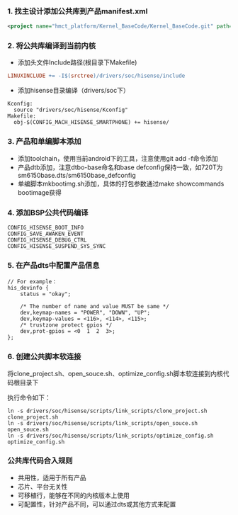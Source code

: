 ### 1. 找主设计添加公共库到产品manifest.xml

```xml
<project name="hmct_platform/Kernel_BaseCode/Kernel_BaseCode.git" path="kernel/msm-4.14/drivers/soc/hisense"/>
```

### 2. 将公共库编译到当前内核

- 添加头文件Include路径(根目录下Makefile)

```makefile
LINUXINCLUDE += -I$(srctree)/drivers/soc/hisense/include
```
- 添加hisense目录编译（drivers/soc下）

```
Kconfig:
  source "drivers/soc/hisense/Kconfig"
Makefile:
  obj-$(CONFIG_MACH_HISENSE_SMARTPHONE) += hisense/
```

### 3. 产品和单编脚本添加

- 添加toolchain，使用当前android下的工具，注意使用git add -f命令添加
- 产品dtb添加，注意dtbo-base命名和base defconfig保持一致，如720T为sm6150base.dts/sm6150base_defconfig
- 单编脚本mkbootimg.sh添加，具体的打包参数通过make showcommands bootimage获得

### 4. 添加BSP公共代码编译

```
CONFIG_HISENSE_BOOT_INFO
CONFIG_SAVE_AWAKEN_EVENT
CONFIG_HISENSE_DEBUG_CTRL
CONFIG_HISENSE_SUSPEND_SYS_SYNC
```

### 5. 在产品dts中配置产品信息

```
// For example：
his_devinfo {
    status = "okay";

    /* The number of name and value MUST be same */
    dev,keymap-names = "POWER", "DOWN", "UP";
    dev,keymap-values = <116>, <114>, <115>;
    /* trustzone protect gpios */
    dev,prot-gpios = <0  1  2  3>;
};
```

### 6. 创建公共脚本软连接

将clone_project.sh、open_souce.sh、optimize_config.sh脚本软连接到内核代码根目录下

执行命令如下：
```shell
ln -s drivers/soc/hisense/scripts/link_scripts/clone_project.sh clone_project.sh
ln -s drivers/soc/hisense/scripts/link_scripts/open_souce.sh open_souce.sh
ln -s drivers/soc/hisense/scripts/link_scripts/optimize_config.sh optimize_config.sh
```

### 公共库代码合入规则

- 共用性，适用于所有产品
- 芯片、平台无关性
- 可移植行，能够在不同的内核版本上使用
- 可配置性，针对产品不同，可以通过dts或其他方式来配置

